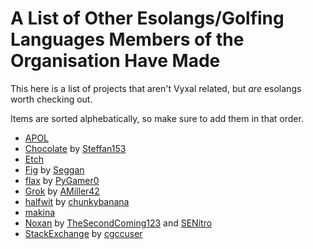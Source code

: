 # A List of Other Esolangs/Golfing Languages Members of the Organisation Have Made

This here is a list of projects that aren't Vyxal related, but _are_ esolangs worth checking out.

Items are sorted alphebatically, so make sure to add them in that order.

- [APOL](https://github.com/GingerIndustries/PyPOL)
- [Chocolate](http://github.com/steffan153/chocolate) by [Steffan153](https://github.com/steffan153)
- [Etch](https://github.com/GingerIndustries/Etch)
- [Fig](https://github.com/Seggan/Fig) by [Seggan](https://github.com/Seggan)
- [flax](https://github.com/PyGamer0/flax) by [PyGamer0](https://github.com/PyGamer0)
- [Grok](https://github.com/AMiller42/Grok-Language) by [AMiller42](https://github.com/AMiller42)
- [halfwit](https://github.com/chunkybanana/halfwit) by [chunkybanana](https://github.com/chunkybanana/halfwit)
- [makina](https://github.com/GingerIndustries/makina)
- [Noxan](https://github.com/TheSecondComing123/Noxan) by [TheSecondComing123](https://github.com/TheSecondComing123) and [SENitro](https://github.com/SE-Nitro)
- [StackExchange](https://github.com/cgccuser/StackExchange) by [cgccuser](https://github.com/cgccuser)
